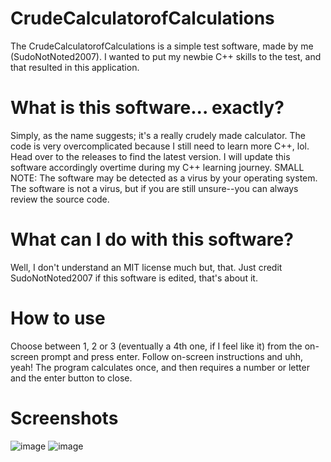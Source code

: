 # CrudeCalculatorofCalculations

The CrudeCalculatorofCalculations is a simple test software, made by me (SudoNotNoted2007). I wanted to put my newbie C++ skills to the test, and that resulted in this application.

# What is this software... exactly?

Simply, as the name suggests; it's a really crudely made calculator. The code is very overcomplicated because I still need to learn more C++, lol.
Head over to the releases to find the latest version. I will update this software accordingly overtime during my C++ learning journey.
SMALL NOTE: The software may be detected as a virus by your operating system. The software is not a virus, but if you are still unsure--you can always review the source code.

# What can I do with this software?
Well, I don't understand an MIT license much but, that.
Just credit SudoNotNoted2007 if this software is edited, that's about it.

# How to use
Choose between 1, 2 or 3 (eventually a 4th one, if I feel like it) from the on-screen prompt and press enter.
Follow on-screen instructions and uhh, yeah!
The program calculates once, and then requires a number or letter and the enter button to close.

# Screenshots
![image](https://github.com/user-attachments/assets/316b58a4-5946-4ca0-a588-f1cd3bd17b0c)
![image](https://github.com/user-attachments/assets/af08a52e-2519-4d52-a1f9-2b2ec5a3af4b)

